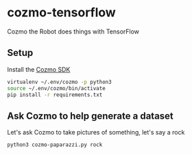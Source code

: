 # cozmo-tensorflow
Cozmo the Robot does things with TensorFlow


## Setup

Install the [Cozmo SDK](http://cozmosdk.anki.com/docs/)
```bash
virtualenv ~/.env/cozmo -p python3
source ~/.env/cozmo/bin/activate
pip install -r requirements.txt
```


## Ask Cozmo to help generate a dataset

Let's ask Cozmo to take pictures of something, let's say a rock
```bash
python3 cozmo-paparazzi.py rock
```